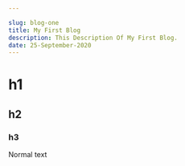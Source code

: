 ```yaml
---

slug: blog-one
title: My First Blog
description: This Description Of My First Blog.
date: 25-September-2020
---
```


# h1

## h2

### h3

Normal text

